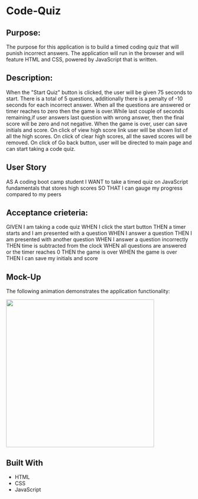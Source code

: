 # Code-Quiz

## Purpose:
The purpose for this application is to build a timed coding quiz that will punish incorrect answers. The application will run in the browser and will feature HTML and CSS, powered by JavaScript that is written. 


## Description:
When the "Start Quiz" button is clicked, the user will be given 75 seconds to start. 
There is a total of 5 questions, additionally there is a penalty of -10 seconds for each incorrect answer. 
When all the questions are answered or timer reaches to zero then the game is over.While last couple of seconds remaining,if user answers last question with wrong answer, then the final score will be zero and not negative. 
When the game is over, user can save initials and score.
On click of view high score link user will be shown list of all the high scores. On click of clear high scores, all the saved scores will be removed.
On click of Go back button, user will be directed to main page and can start taking a code quiz.


## User Story
AS A coding boot camp student
I WANT to take a timed quiz on JavaScript fundamentals that stores high scores
SO THAT I can gauge my progress compared to my peers

## Acceptance crieteria:
GIVEN I am taking a code quiz
WHEN I click the start button
THEN a timer starts and I am presented with a question
WHEN I answer a question
THEN I am presented with another question
WHEN I answer a question incorrectly
THEN time is subtracted from the clock
WHEN all questions are answered or the timer reaches 0
THEN the game is over
WHEN the game is over
THEN I can save my initials and score

## Mock-Up
The following animation demonstrates the application functionality:

<div>
    <img src="./assets/images/coding-quiz-pic" width="400px"/> 
</div>

## Built With
* HTML
* CSS
* JavaScript
